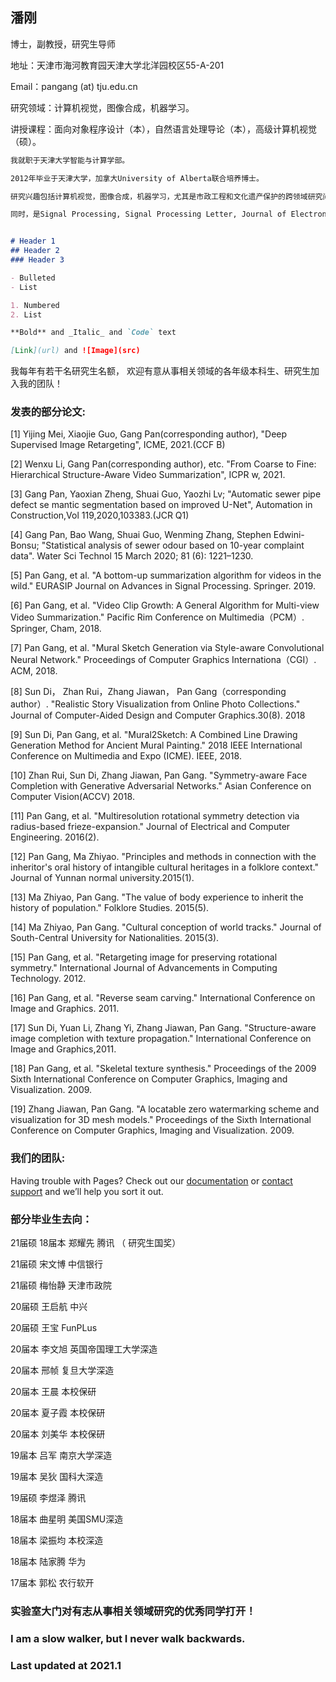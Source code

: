 ## 潘刚

博士，副教授，研究生导师

地址：天津市海河教育园天津大学北洋园校区55-A-201

Email：pangang (at) tju.edu.cn

研究领域：计算机视觉，图像合成，机器学习。

讲授课程：面向对象程序设计（本），自然语言处理导论（本），高级计算机视觉（硕）。

```markdown
我就职于天津大学智能与计算学部。

2012年毕业于天津大学，加拿大University of Alberta联合培养博士。

研究兴趣包括计算机视觉，图像合成，机器学习，尤其是市政工程和文化遗产保护的跨领域研究问题。

同时，是Signal Processing, Signal Processing Letter, Journal of Electronic Imaging, SIVP等国际期刊和会议的审稿人。
```

```markdown

# Header 1
## Header 2
### Header 3

- Bulleted
- List

1. Numbered
2. List

**Bold** and _Italic_ and `Code` text

[Link](url) and ![Image](src)
```

我每年有若干名研究生名额，
欢迎有意从事相关领域的各年级本科生、研究生加入我的团队！

### 发表的部分论文:
[1] Yijing Mei, Xiaojie Guo, Gang Pan(corresponding author), "Deep Supervised Image Retargeting", ICME, 2021.(CCF B)

[2] Wenxu Li, Gang Pan(corresponding author), etc. "From Coarse to Fine: Hierarchical Structure-Aware Video Summarization", ICPR w, 2021.

[3] Gang Pan, Yaoxian Zheng, Shuai Guo, Yaozhi Lv; "Automatic sewer pipe defect se mantic segmentation based on improved U-Net", Automation in Construction,Vol 119,2020,103383.(JCR Q1)

[4] Gang Pan, Bao Wang, Shuai Guo, Wenming Zhang, Stephen Edwini-Bonsu; "Statistical analysis of sewer odour based on 10-year complaint data". Water Sci Technol 15 March 2020; 81 (6): 1221–1230. 

[5] Pan Gang, et al. "A bottom-up summarization algorithm for videos in the wild." EURASIP Journal on Advances in Signal Processing. Springer. 2019.

[6] Pan Gang, et al. "Video Clip Growth: A General Algorithm for Multi-view Video Summarization." Pacific Rim Conference on Multimedia（PCM）. Springer, Cham, 2018.

[7] Pan Gang, et al. "Mural Sketch Generation via Style-aware Convolutional Neural Network." Proceedings of Computer Graphics Internationa（CGI）. ACM, 2018.

[8] Sun Di， Zhan Rui，Zhang Jiawan， Pan Gang（corresponding author）. "Realistic Story Visualization from Online Photo Collections." Journal of Computer-Aided Design and Computer Graphics.30(8). 2018

[9] Sun Di, Pan Gang, et al. "Mural2Sketch: A Combined Line Drawing Generation Method for Ancient Mural Painting." 2018 IEEE International Conference on Multimedia and Expo (ICME). IEEE, 2018.

[10] Zhan Rui, Sun Di, Zhang Jiawan, Pan Gang. "Symmetry-aware Face Completion with Generative Adversarial Networks." Asian Conference on Computer Vision(ACCV) 2018.

[11] Pan Gang, et al. "Multiresolution rotational symmetry detection via radius-based frieze-expansion." Journal of Electrical and Computer Engineering. 2016(2).

[12] Pan Gang, Ma Zhiyao. "Principles and methods in connection with the inheritor's oral history of intangible cultural heritages in a folklore context." Journal of Yunnan normal university.2015(1).

[13] Ma Zhiyao, Pan Gang. "The value of body experience to inherit the history of population." Folklore Studies. 2015(5).

[14] Ma Zhiyao, Pan Gang. "Cultural conception of world tracks." Journal of South-Central University for Nationalities. 2015(3).

[15] Pan Gang, et al. "Retargeting image for preserving rotational symmetry." International Journal of Advancements in Computing Technology. 2012.

[16] Pan Gang, et al. "Reverse seam carving." International Conference on Image and Graphics. 2011.

[17] Sun Di, Yuan Li, Zhang Yi, Zhang Jiawan, Pan Gang. "Structure-aware image completion with texture propagation."  International Conference on Image and Graphics,2011.

[18] Pan Gang, et al. "Skeletal texture synthesis." Proceedings of the 2009 Sixth International Conference on Computer Graphics, Imaging and Visualization. 2009.

[19] Zhang Jiawan, Pan Gang. "A locatable zero watermarking scheme and visualization for 3D mesh models." Proceedings of the Sixth International Conference on Computer Graphics, Imaging and Visualization. 2009.


### 我们的团队:

Having trouble with Pages? Check out our [documentation](https://docs.github.com/categories/github-pages-basics/) or [contact support](https://support.github.com/contact) and we’ll help you sort it out.

### 部分毕业生去向：

21届硕 18届本 郑耀先 腾讯 （ 研究生国奖）         

21届硕 宋文博 中信银行

21届硕 梅怡静 天津市政院

20届硕 王启航 中兴

20届硕 王宝 FunPLus

20届本 李文旭 英国帝国理工大学深造

20届本 邢帧 复旦大学深造

20届本 王晨 本校保研

20届本 夏子霞 本校保研

20届本 刘美华 本校保研

19届本 吕军 南京大学深造

19届本 吴狄 国科大深造

19届硕 李煜泽 腾讯

18届本 曲星明 美国SMU深造

18届本 梁振均 本校深造

18届本 陆家腾 华为

17届本 郭松 农行软开

### 实验室大门对有志从事相关领域研究的优秀同学打开！

### I am a slow walker, but I never walk backwards.

### Last updated at 2021.1
